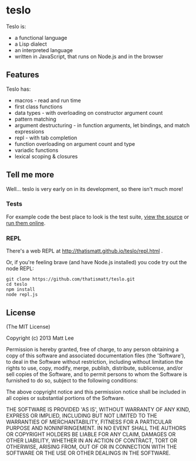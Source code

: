 # teslo

Teslo is:
 * a functional language
 * a Lisp dialect
 * an interpreted language
 * written in JavaScript, that runs on Node.js and in the browser

## Features

Teslo has:
 * macros - read and run time
 * first class functions
 * data types - with overloading on constructor argument count
 * pattern matching
 * argument destructuring - in function arguments, let bindings, and match expressions
 * repl - with tab completion
 * function overloading on argument count and type
 * variadic functions
 * lexical scoping & closures

## Tell me more

Well... teslo is very early on in its development, so there isn't much more!

### Tests

For example code the best place to look is the test suite, [view the source](https://github.com/thatismatt/teslo/blob/gh-pages/test/teslo.evaluate.tests.js) or [run them online](http://thatismatt.github.io/teslo/tests.html).

### REPL

There's a web REPL at http://thatismatt.github.io/teslo/repl.html .

Or, if you're feeling brave (and have Node.js installed) you code try out the node REPL:

    git clone https://github.com/thatismatt/teslo.git
    cd teslo
    npm install
    node repl.js

## License

(The MIT License)

Copyright (c) 2013 Matt Lee

Permission is hereby granted, free of charge, to any person obtaining
a copy of this software and associated documentation files (the
'Software'), to deal in the Software without restriction, including
without limitation the rights to use, copy, modify, merge, publish,
distribute, sublicense, and/or sell copies of the Software, and to
permit persons to whom the Software is furnished to do so, subject to
the following conditions:

The above copyright notice and this permission notice shall be
included in all copies or substantial portions of the Software.

THE SOFTWARE IS PROVIDED 'AS IS', WITHOUT WARRANTY OF ANY KIND,
EXPRESS OR IMPLIED, INCLUDING BUT NOT LIMITED TO THE WARRANTIES OF
MERCHANTABILITY, FITNESS FOR A PARTICULAR PURPOSE AND NONINFRINGEMENT.
IN NO EVENT SHALL THE AUTHORS OR COPYRIGHT HOLDERS BE LIABLE FOR ANY
CLAIM, DAMAGES OR OTHER LIABILITY, WHETHER IN AN ACTION OF CONTRACT,
TORT OR OTHERWISE, ARISING FROM, OUT OF OR IN CONNECTION WITH THE
SOFTWARE OR THE USE OR OTHER DEALINGS IN THE SOFTWARE.
